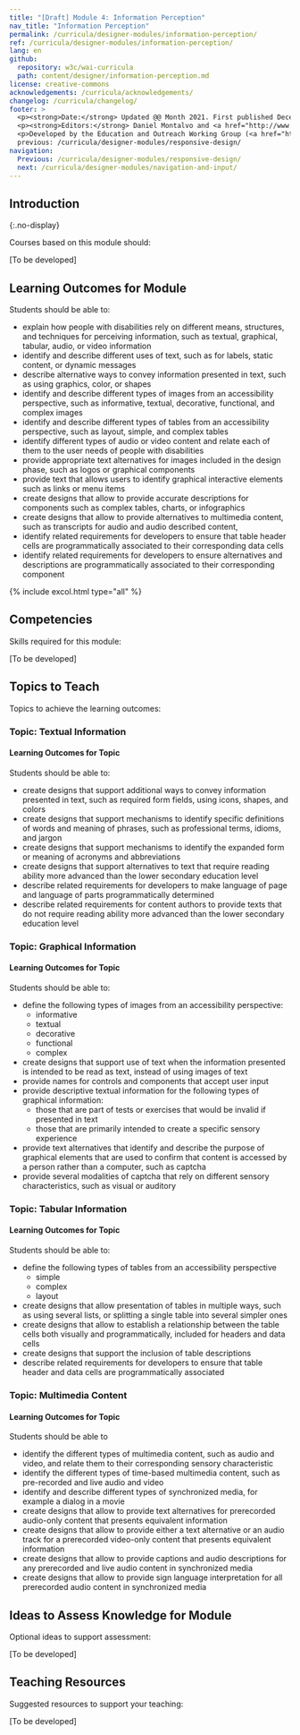 ```yaml
---
title: "[Draft] Module 4: Information Perception"
nav_title: "Information Perception"
permalink: /curricula/designer-modules/information-perception/
ref: /curricula/designer-modules/information-perception/
lang: en
github:
  repository: w3c/wai-curricula
  path: content/designer/information-perception.md
license: creative-commons
acknowledgements: /curricula/acknowledgements/
changelog: /curricula/changelog/
footer: >
  <p><strong>Date:</strong> Updated @@ Month 2021. First published December 2019. CHANGELOG</p>
  <p><strong>Editors:</strong> Daniel Montalvo and <a href="http://www.w3.org/People/shadi/">Shadi Abou-Zahra</a>. Contributors: <a href="https://www.w3.org/WAI/EO/EOWG-members">EOWG Participants</a>. ACKNOWLEDGEMENTS lists contributors and credits.</p>
  <p>Developed by the Education and Outreach Working Group (<a href="http://www.w3.org/WAI/EO/">EOWG</a>). Developed with support from the <a href="https://www.w3.org/WAI/about/projects/wai-guide/">WAI-Guide Project</a> funded by the European Commission (EC) under the Horizon 2020 program (Grant Agreement 822245).</p>
  previous: /curricula/designer-modules/responsive-design/
navigation:
  Previous: /curricula/designer-modules/responsive-design/
  next: /curricula/designer-modules/navigation-and-input/
---
```


## Introduction
{:.no-display}

Courses based on this module should:

[To be developed]

## Learning Outcomes for Module

Students should be able to:

* explain how people with disabilities rely on different means, structures, and techniques for perceiving information, such as textual, graphical, tabular, audio, or video information
* identify and describe different uses of text, such as for labels, static content, or dynamic messages
* describe alternative ways to convey information presented in text, such as using graphics, color, or shapes
* identify and describe different types of images from an accessibility perspective, such as informative, textual, decorative, functional, and complex images
* identify and describe different types of tables from an accessibility perspective, such as layout, simple, and complex tables
* identify  different types of audio or video content and relate each of them to the user needs of people with disabilities
* provide appropriate text alternatives for images included in the design phase, such as logos or graphical components
* provide text that allows users to identify graphical interactive elements such as links or menu items
* create designs that allow to provide accurate descriptions for components such as complex tables, charts, or infographics
* create designs that allow to provide alternatives to multimedia content, such as transcripts for audio and audio described content,
* identify related requirements for developers to ensure that table header cells are programmatically associated to their corresponding data cells
* identify related requirements for developers to ensure alternatives and descriptions are programmatically associated to their corresponding component

{% include excol.html type="all" %}

## Competencies

Skills required for this module:

[To be developed]

## Topics to Teach

Topics to achieve the learning outcomes:

### Topic: Textual Information

#### Learning Outcomes for Topic

Students should be able to:

* create designs that support additional ways to convey information presented in text, such as required form fields, using icons, shapes, and colors
* create designs that support mechanisms to identify specific definitions of words and meaning of phrases, such as professional terms, idioms, and jargon
* create designs that support mechanisms to identify the expanded form or meaning of acronyms and abbreviations
* create designs that support alternatives to text that require reading ability more advanced than the lower secondary education level
* describe related requirements for developers to make language of page and language of parts programmatically determined
* describe related requirements for content authors to provide texts that do not require reading ability more advanced than the lower secondary education level

### Topic: Graphical Information

#### Learning Outcomes for Topic

Students should be able to:

* define the following types of images from an accessibility perspective:
  * informative
  * textual
  * decorative
  * functional
  * complex
* create designs that support use of text when the information presented is intended to be read as text, instead of using images of text
* provide names for controls and components that accept user input
* provide descriptive textual information for the following types of graphical information:
  * those that are part of tests or exercises that would be invalid if presented in text
  * those that are primarily intended to create a specific sensory experience
* provide text alternatives that identify and describe the purpose of graphical elements that are used to confirm that content is accessed by a person rather than a computer, such as captcha
* provide several modalities of captcha that rely on different sensory characteristics, such as visual or auditory

### Topic: Tabular Information

#### Learning Outcomes for Topic

Students should be able to:

* define the following types of tables from an accessibility perspective
  * simple
  * complex
  * layout
* create designs that allow presentation of tables in multiple ways, such as using several lists, or splitting a single table into several simpler ones
* create designs that allow to establish a relationship between the table cells both visually and programmatically, included for headers and data cells
* create designs that support the inclusion of table  descriptions
* describe related requirements for developers to ensure that table header and data cells are programmatically associated

### Topic: Multimedia Content

#### Learning Outcomes for Topic

Students should be able to

* identify the different types of multimedia content, such as audio and video, and relate them to their corresponding sensory characteristic
* identify the different types of time-based multimedia content, such as pre-recorded and live audio and video
* identify and describe different types of synchronized media, for example a dialog in a movie
* create designs that allow to provide text alternatives for prerecorded audio-only content that presents equivalent information
* create designs that allow to provide either a text alternative or an audio track for a prerecorded video-only content that presents equivalent information
* create designs that allow to provide captions and audio descriptions for any prerecorded and live audio content in synchronized media
* create designs that allow to provide sign language interpretation for all prerecorded audio content in synchronized media

## Ideas to Assess Knowledge for Module

Optional ideas to support assessment:

[To be developed]

## Teaching Resources

Suggested resources to support your teaching:

[To be developed]

